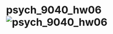 # psych_9040_hw06![psych_9040_hw06](https://github.com/user-attachments/assets/a3706cd9-b87c-4d1d-8edd-4ef9fedb49d0)
